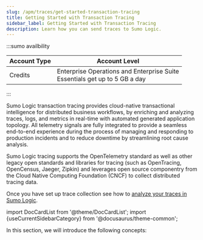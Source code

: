```yaml
---
slug: /apm/traces/get-started-transaction-tracing
title: Getting Started with Transaction Tracing
sidebar_label: Getting Started with Transaction Tracing
description: Learn how you can send traces to Sumo Logic.
---
```


:::sumo availbility

| Account Type | Account Level |
|--|--|
| Credits | Enterprise Operations and Enterprise Suite<br/>Essentials get up to 5 GB a day |

:::

Sumo Logic transaction tracing provides cloud-native transactional intelligence for distributed business workflows, by enriching and analyzing traces, logs, and metrics in real-time with automated generated application topology. All telemetry signals are fully integrated to provide a seamless end-to-end experience during the process of managing and responding to production incidents and to reduce downtime by streamlining root cause analysis.

Sumo Logic tracing supports the OpenTelemetry standard as well as other legacy open standards and libraries for tracing (such as OpenTracing, OpenCensus, Jaeger, Zipkin) and leverages open source componentry from the Cloud Native Computing Foundation (CNCF) to collect distributed tracing data.

Once you have set up trace collection see how to [analyze your traces in Sumo Logic](../working-with-tracing-data/view-and-investigate-traces.md).


import DocCardList from '@theme/DocCardList';
import {useCurrentSidebarCategory} from '@docusaurus/theme-common';

In this section, we will introduce the following concepts:

<DocCardList items={useCurrentSidebarCategory().items}/>
